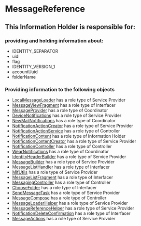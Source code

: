 # MessageReference
## This Information Holder is responsible for:
### providing and holding information about: 
* IDENTITY_SEPARATOR
* uid
* flag
* IDENTITY_VERSION_1
* accountUuid
* folderName
### Providing information to the following objects 
* [LocalMessageLoader](../ServiceProviders/LocalMessageLoader.md) has a role type of Service Provider
* [MessageViewFragment](../Interfacers/MessageViewFragment.md) has a role type of Interfacer
* [MessageProvider](../Coordinators/MessageProvider.md) has a role type of Coordinator
* [DeviceNotifications](../ServiceProviders/DeviceNotifications.md) has a role type of Service Provider
* [NewMailNotifications](../Coordinators/NewMailNotifications.md) has a role type of Coordinator
* [NotificationActionCreator](../ServiceProviders/NotificationActionCreator.md) has a role type of Service Provider
* [NotificationActionService](../Controllers/NotificationActionService.md) has a role type of Controller
* [NotificationContent](../InformationHolders/NotificationContent.md) has a role type of Information Holder
* [NotificationContentCreator](../ServiceProviders/NotificationContentCreator.md) has a role type of Service Provider
* [NotificationController](../Controllers/NotificationController.md) has a role type of Controller
* [WearNotifications](../Coordinators/WearNotifications.md) has a role type of Coordinator
* [IdentityHeaderBuilder](../ServiceProviders/IdentityHeaderBuilder.md) has a role type of Service Provider
* [MessageBuilder](../ServiceProviders/MessageBuilder.md) has a role type of Service Provider
* [MessageListHandler](../Interfacers/MessageListHandler.md) has a role type of Interfacer
* [MlfUtils](../ServiceProviders/MlfUtils.md) has a role type of Service Provider
* [MessageListFragment](../Interfacers/MessageListFragment.md) has a role type of Interfacer
* [MessagingController](../Controllers/MessagingController.md) has a role type of Controller
* [ChooseFolder](../Interfacers/ChooseFolder.md) has a role type of Interfacer
* [SendMessageTask](../ServiceProviders/SendMessageTask.md) has a role type of Service Provider
* [MessageCompose](../Controllers/MessageCompose.md) has a role type of Controller
* [MessageLoaderHelper](../ServiceProviders/MessageLoaderHelper.md) has a role type of Service Provider
* [MessageReferenceHelper](../ServiceProviders/MessageReferenceHelper.md) has a role type of Service Provider
* [NotificationDeleteConfirmation](../Interfacers/NotificationDeleteConfirmation.md) has a role type of Interfacer
* [MessageActions](../ServiceProviders/MessageActions.md) has a role type of Service Provider

